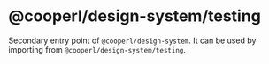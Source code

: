 # @cooperl/design-system/testing

Secondary entry point of `@cooperl/design-system`. It can be used by importing from `@cooperl/design-system/testing`.
